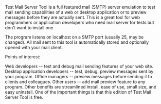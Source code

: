 Test Mail Server Tool is a full featured mail (SMTP) server emulation to test mail sending capabilities of a web or desktop application or to preview messages before they are actually sent. This is a great tool for web programmers or application developers who need mail server for tests but don't want to install one.

The program listens on localhost on a SMTP port (usually 25, may be changed). All mail sent to this tool is automatically stored and optionally opened with your mail client.

Points of interest:

Web developers -- test and debug mail sending features of your web site.
Desktop application developers -- test, debug, preview messages sent by your program.
Office managers -- preview messages before sending it to clients and colleagues.
Other users -- add mail preview feature to any program.
Other benefits are streamlined install, ease of use, small size, and easy uninstall. One of the important things is that this edition of Test Mail Server Tool is free.
